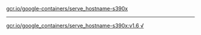 [gcr.io/google-containers/serve_hostname-s390x](https://hub.docker.com/r/sqeven/serve_hostname-s390x/tags/) 

----
[gcr.io/google_containers/serve_hostname-s390x:v1.6 √](https://hub.docker.com/r/sqeven/serve_hostname-s390x/tags/)

